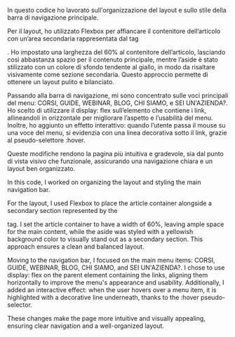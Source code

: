 In questo codice ho lavorato sull'organizzazione del layout e sullo stile della barra di navigazione principale.

Per il layout, ho utilizzato Flexbox per affiancare il contenitore dell’articolo con un’area secondaria rappresentata dal tag <aside>. Ho impostato una larghezza del 60% al contenitore dell’articolo, lasciando così abbastanza spazio per il contenuto principale, mentre l’aside è stato stilizzato con un colore di sfondo tendente al giallo, in modo da risaltare visivamente come sezione secondaria. Questo approccio permette di ottenere un layout pulito e bilanciato.

Passando alla barra di navigazione, mi sono concentrato sulle voci principali del menu: CORSI, GUIDE, WEBINAR, BLOG, CHI SIAMO, e SEI UN'AZIENDA?. Ho scelto di utilizzare il display: flex sull’elemento che contiene i link, allineandoli in orizzontale per migliorare l’aspetto e l’usabilità del menu. Inoltre, ho aggiunto un effetto interattivo: quando l’utente passa il mouse su una voce del menu, si evidenzia con una linea decorativa sotto il link, grazie al pseudo-selettore :hover.

Queste modifiche rendono la pagina più intuitiva e gradevole, sia dal punto di vista visivo che funzionale, assicurando una navigazione chiara e un layout ben organizzato.





In this code, I worked on organizing the layout and styling the main navigation bar.

For the layout, I used Flexbox to place the article container alongside a secondary section represented by the <aside> tag. I set the article container to have a width of 60%, leaving ample space for the main content, while the aside was styled with a yellowish background color to visually stand out as a secondary section. This approach ensures a clean and balanced layout.

Moving to the navigation bar, I focused on the main menu items: CORSI, GUIDE, WEBINAR, BLOG, CHI SIAMO, and SEI UN'AZIENDA?. I chose to use display: flex on the parent element containing the links, aligning them horizontally to improve the menu's appearance and usability. Additionally, I added an interactive effect: when the user hovers over a menu item, it is highlighted with a decorative line underneath, thanks to the :hover pseudo-selector.

These changes make the page more intuitive and visually appealing, ensuring clear navigation and a well-organized layout.

